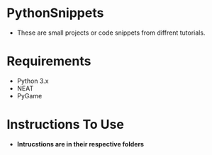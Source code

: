 # PythonSnippets

- These are small projects or code snippets from diffrent tutorials.

# Requirements
 - Python 3.x
 - NEAT
 - PyGame
 
 # Instructions To Use
   - **Intrucstions are in their respective folders**
